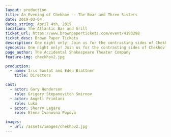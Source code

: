 ```yaml
---
layout: production
title: An Evening of Chekhov -- The Bear and Three Sisters
date: 2019-03-04
dates_string: April 4th, 2019
location: The Atlantic Bar and Grill
ticket_url: https://www.brownpapertickets.com/event/4193298
ticket_desc: Brown Paper Tickets
description: One night only! Join us for the contrasting sides of Chekhov — tragic and comic. We'll begin with a scene from Chekhov's play "Three Sisters," and follow that up with a performance of Chekhov's rarely produced one-act play, “The Bear.” A break between the performances will provide a brief intermission. 
synopsis: One night only! Join us for the contrasting sides of Chekhov — tragic and comic. We'll begin with a scene from Chekhov's play "Three Sisters," and follow that up with a performance of Chekhov's rarely produced one-act play, “The Bear.” A break between the performances will provide a brief intermission. 
page_author: The Accidental Shakespeare Theater Company
feature-img: checkhov2.jpg 

production:
  - name: Iris Sowlat and Eden Blattner 
    title: Directors

cast:
  - actor: Gary Henderson
    role: Grigory Stepanovitch Smirnov
  - actor: Angeli Primlani
    role: Luka
  - actor: Sherry Legare
    role: Elena Ivanovna Popova

images:
  - url: /assets/images/chekhov2.jpg
---
```

